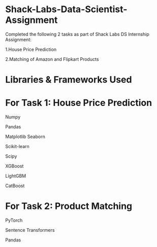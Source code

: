 # Shack-Labs-Data-Scientist-Assignment
Completed the following 2 tasks as part of Shack Labs DS Internship Assignment:

1.House Price Prediction

2.Matching of Amazon and Flipkart Products
# Libraries & Frameworks Used
# For Task 1: House Price Prediction
Numpy 

Pandas

Matplotlib
Seaborn

Scikit-learn

Scipy

XGBoost

LightGBM

CatBoost

# For Task 2: Product Matching

PyTorch

Sentence Transformers

Pandas

